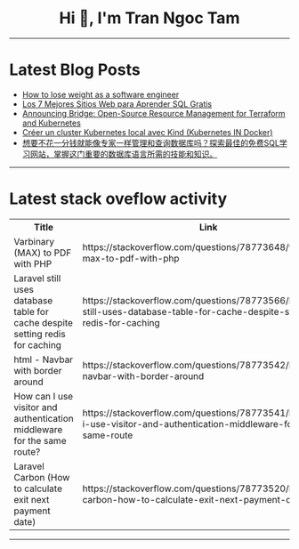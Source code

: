 <h1 align="center">Hi 👋, I'm Tran Ngoc Tam</h1>

---

# Latest Blog Posts 
<!-- BLOG-POST-LIST:START -->
- [How to lose weight as a software engineer](https://dev.to/winstonpuckett/how-to-lose-weight-as-a-software-engineer-2mc9)
- [Los 7 Mejores Sitios Web para Aprender SQL Gratis](https://dev.to/ladanovnick/los-7-mejores-sitios-web-para-aprender-sql-gratis-c3i)
- [Announcing Bridge: Open-Source Resource Management for Terraform and Kubernetes](https://dev.to/yaron_torjeman_5288cbab83/announcing-bridge-open-source-resource-management-for-terraform-and-kubernetes-18f1)
- [Créer un cluster Kubernetes local avec Kind &lpar;Kubernetes IN Docker&rpar;](https://dev.to/laformulenuagique/creer-un-cluster-kubernetes-local-avec-kind-kubernetes-in-docker-2k71)
- [想要不花一分钱就能像专家一样管理和查询数据库吗？探索最佳的免费SQL学习网站，掌握这门重要的数据库语言所需的技能和知识。](https://dev.to/ladanovnick/best-free-online-platform-2024-to-learn-sql-34jl)
<!-- BLOG-POST-LIST:END -->

---

# Latest stack oveflow activity
<table>
  <tr><th>Title</th><th>Link</th></tr>
  <!-- STACKOVERFLOW:START --><tr><td>Varbinary &lpar;MAX&rpar; to PDF with PHP</td><td>https://stackoverflow.com/questions/78773648/varbinary-max-to-pdf-with-php</td></tr><tr><td>Laravel still uses database table for cache despite setting redis for caching</td><td>https://stackoverflow.com/questions/78773566/laravel-still-uses-database-table-for-cache-despite-setting-redis-for-caching</td></tr><tr><td>html - Navbar with border around</td><td>https://stackoverflow.com/questions/78773542/html-navbar-with-border-around</td></tr><tr><td>How can I use visitor and authentication middleware for the same route?</td><td>https://stackoverflow.com/questions/78773541/how-can-i-use-visitor-and-authentication-middleware-for-the-same-route</td></tr><tr><td>Laravel Carbon &lpar;How to calculate exit next payment date&rpar;</td><td>https://stackoverflow.com/questions/78773520/laravel-carbon-how-to-calculate-exit-next-payment-date</td></tr><!-- STACKOVERFLOW:END -->
</table>

---


